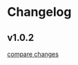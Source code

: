 # Changelog


## v1.0.2

[compare changes](https://github.com/weareheavy/nuxt-cookie-consent/compare/1.0.1...v1.0.2)

